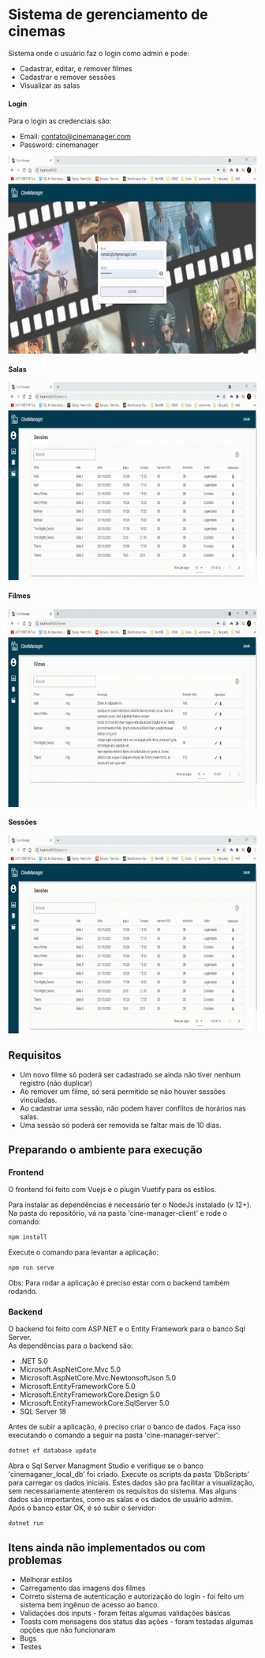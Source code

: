 # Sistema de gerenciamento de cinemas

Sistema onde o usuário faz o login como admin e pode:

- Cadastrar, editar, e remover filmes
- Cadastrar e remover sessões
- Visualizar as salas

#### Login

Para o login as credenciais são:
- Email: contato@cinemanager.com
- Password: cinemanager

<img src="https://github.com/diogo0001/CineManager/blob/master/Media/login.gif" width="700" height="400"> 

#### Salas
<img src="https://github.com/diogo0001/CineManager/blob/master/Media/rooms.gif" width="700" height="400"> 

#### Filmes
<img src="https://github.com/diogo0001/CineManager/blob/master/Media/movies.gif" width="700" height="400"> 

#### Sessões
<img src="https://github.com/diogo0001/CineManager/blob/master/Media/sessions.gif" width="700" height="400"> 


## Requisitos

- Um novo filme só poderá ser cadastrado se ainda não tiver nenhum registro (não duplicar)
- Ao remover um filme, só será permitido se não houver sessões vinculadas.
- Ao cadastrar uma sessão, não podem haver conflitos de horários nas salas.
- Uma sessão só poderá ser removida se faltar mais de 10 dias.

## Preparando o ambiente para execução

### Frontend

O frontend foi feito com Vuejs e o plugin Vuetify para os estilos. <br>

Para instalar as dependências é necessário ter o NodeJs instalado (v 12+). <br>
Na pasta do repositório, vá na pasta 'cine-manager-client' e rode o comando:

```bash
npm install
```

Execute o comando para levantar a aplicação:

```bash
npm run serve
```

Obs: Para rodar a aplicação é preciso estar com o backend também rodando.

### Backend

O backend foi feito com ASP.NET e o Entity Framework para o banco Sql Server.<br>
As dependências para o backend são:

- .NET 5.0
- Microsoft.AspNetCore.Mvc 5.0
- Microsoft.AspNetCore.Mvc.NewtonsoftJson 5.0
- Microsoft.EntityFrameworkCore 5.0 
- Microsoft.EntityFrameworkCore.Design 5.0
- Microsoft.EntityFrameworkCore.SqlServer 5.0
- SQL Server 18

Antes de subir a aplicação, é preciso criar o banco de dados. Faça isso executando o comando a seguir na pasta 'cine-manager-server':

```bash
dotnet ef database update
```

Abra o Sql Server Managment Studio e verifique se o banco 'cinemaganer_local_db' foi criado. Execute os scripts da pasta 'DbScripts' para carregar os dados iniciais. Estes dados são pra facilitar a visualização, sem necessariamente atenterem os requisitos do sistema. Mas alguns dados são importantes, como as salas e os dados de usuário admim.<br>
Após o banco estar OK, é só subir o servidor:

```bash
dotnet run
```

## Itens ainda não implementados ou com problemas

- Melhorar estilos
- Carregamento das imagens dos filmes
- Correto sistema de autenticação e autorização do login - foi feito um sistema bem ingênuo de acesso ao banco.
- Validações dos inputs - foram feitas algumas validações básicas
- Toasts com mensagens dos status das ações - foram testadas algumas opções que não funcionaram
- Bugs
- Testes
